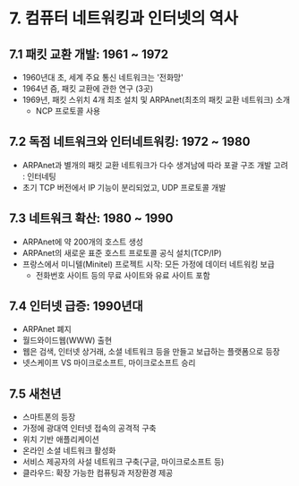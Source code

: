 # 7. 컴퓨터 네트워킹과 인터넷의 역사
## 7.1 패킷 교환 개발: 1961 ~ 1972
- 1960년대 초, 세계 주요 통신 네트워크는 '전화망'
- 1964년 즘, 패킷 교환에 관한 연구 (3곳)
- 1969년, 패킷 스위치 4개 최초 설치 및 ARPAnet(최초의 패킷 교환 네트워크) 소개
  - NCP 프로토콜 사용

## 7.2 독점 네트워크와 인터네트워킹: 1972 ~ 1980
- ARPAnet과 별개의 패킷 교환 네트워크가 다수 생겨남에 따라 포괄 구조 개발 고려 : 인터네팅
- 초기 TCP 버전에서 IP 기능이 분리되었고, UDP 프로토콜 개발

## 7.3 네트워크 확산: 1980 ~ 1990
- ARPAnet에 약 200개의 호스트 생성
- ARPAnet의 새로운 표준 호스트 프로토콜 공식 설치(TCP/IP)
- 프랑스에서 미니텔(Minitel) 프로젝트 시작: 모든 가정에 데이터 네트워킹 보급
  - 전화번호 사이트 등의 무료 사이트와 유료 사이트 포함

## 7.4 인터넷 급증: 1990년대
- ARPAnet 폐지
- 월드와이드웹(WWW) 출현
- 웹은 검색, 인터넷 상거래, 소셜 네트워크 등을 만들고 보급하는 플랫폼으로 등장
- 넷스케이프 VS 마이크로소프트, 마이크로소프트 승리

## 7.5 새천년
- 스마트폰의 등장
- 가정에 광대역 인터넷 접속의 공격적 구축
- 위치 기반 애플리케이션
- 온라인 소셜 네트워크 활성화
- 서비스 제공자의 사설 네트워크 구축(구글, 마이크로소프트 등)
- 클라우드: 확장 가능한 컴퓨팅과 저장환경 제공